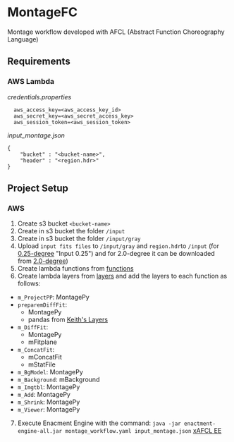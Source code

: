 # MontageFC
Montage workflow developed with AFCL (Abstract Function Choreography Language)

## Requirements
### AWS Lambda
<em>credentials.properties</em>
```
  aws_access_key=<aws_access_key_id>
  aws_secret_key=<aws_secret_access_key>
  aws_session_token=<aws_session_token>
```
<em>input_montage.json</em>
```
{
	"bucket" : "<bucket-name>",
	"header" : "<region.hdr>"
}
```
## Project Setup
### AWS
1. Create s3 bucket ```<bucket-name>```
2. Create in s3 bucket the folder ```/input```
3. Create in s3 bucket the folder ```/input/gray```
4. Upload ```input fits files``` to ```/input/gray``` and ```region.hdr```to ```/input``` (for [0.25-degree](https://github.com/AFCLWorkflows/MontageFC/tree/main/Input%20Files%200.25) "Input 0.25") and for 2.0-degree it can be downloaded from [2.0-degree](https://github.com/hyperflow-wms/montage2-workflow "Input 2.0"))
5. Create lambda functions from [functions](https://github.com/AFCLWorkflows/MontageFC/tree/main/development/python/AWS/functions "Lambda Functions")
6. Create lambda layers from [layers](https://github.com/AFCLWorkflows/MontageFC/tree/main/development/python/AWS/layers "Lambda Layers") and add the layers to each function as follows:
* ```m_ProjectPP```: MontagePy
* ```preparemDiffFit```: 
  * MontagePy
  * pandas from [Keith's Layers](https://github.com/keithrozario/Klayers/tree/master/deployments/python3.9 "Klayers")
* ```m_DiffFit```: 
  * MontagePy
  * mFitplane
* ```m_ConcatFit```:
  * mConcatFit
  * mStatFile
* ```m_BgModel```: MontagePy
* ```m_Background```: mBackground
* ```m_Imgtbl```: MontagePy
* ```m_Add```: MontagePy
* ```m_Shrink```: MontagePy
* ```m_Viewer```: MontagePy
7. Execute Enacment Engine with the command: ```java -jar enactment-engine-all.jar montage_workflow.yaml input_montage.json``` [xAFCL EE](https://github.com/sashkoristov/enactmentengine)
